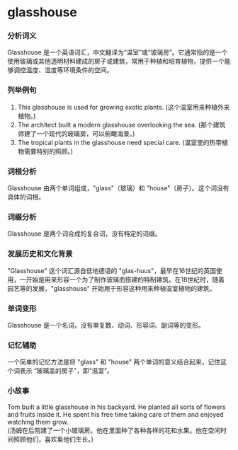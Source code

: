 # glasshouse

### 分析词义

  

Glasshouse 是一个英语词汇，中文翻译为“温室”或“玻璃房”。它通常指的是一个使用玻璃或其他透明材料建成的房子或建筑，常用于种植和培育植物，提供一个能够调控温度、湿度等环境条件的空间。

  

### 列举例句

  

1.  This glasshouse is used for growing exotic plants. (这个温室用来种植外来植物。)
2.  The architect built a modern glasshouse overlooking the sea. (那个建筑师建了一个现代的玻璃房，可以俯瞰海景。)
3.  The tropical plants in the glasshouse need special care. (温室里的热带植物需要特别的照顾。)

  

### 词根分析

  

Glasshouse 由两个单词组成，"glass"（玻璃）和 "house"（房子）。这个词没有具体的词根。

  

### 词缀分析

  

Glasshouse 是两个词合成的复合词，没有特定的词缀。

  

### 发展历史和文化背景

  

"Glasshouse" 这个词汇源自低地德语的 "glas-huus"，最早在16世纪的英国使用，一开始是用来形容一个为了制作玻璃而搭建的特制建筑。在18世纪时，随着园艺等的发展，"glasshouse" 开始用于形容这种用来种植温室植物的建筑。

  

### 单词变形

  

Glasshouse 是一个名词，没有单复数、动词、形容词、副词等的变形。

  

### 记忆辅助

  

一个简单的记忆方法是将 "glass" 和 "house" 两个单词的意义结合起来，记住这个词表示 “玻璃盖的房子”，即“温室”。

  

### 小故事

  

Tom built a little glasshouse in his backyard. He planted all sorts of flowers and fruits inside it. He spent his free time taking care of them and enjoyed watching them grow.  
(汤姆在后院建了一个小玻璃房。他在里面种了各种各样的花和水果。他在空闲时间照顾他们，喜欢看他们生长。)

